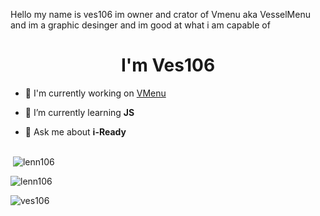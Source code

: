Hello my name is ves106 im owner and crator of Vmenu aka VesselMenu and im a graphic desinger and im good at what i am capable of






<h1 align="center">I'm Ves106</h1>


- 🔭 I'm currently working on [VMenu](https://github.com/VesselMenu)

- 🌱 I’m currently learning **JS**

- 💬 Ask me about **i-Ready**




##

<p>&nbsp;<img align="center" src="https://github-readme-stats.vercel.app/api?username=ves106&show_icons=true&locale=en" alt="lenn106" /></p>

<p><img align="center" src="https://github-readme-streak-stats.herokuapp.com/?user=ves106&" alt="lenn106" /></p>

<p><img align="center" src="https://komarev.com/ghpvc/?username=ves106&color=blue" alt="ves106" /> </p>
